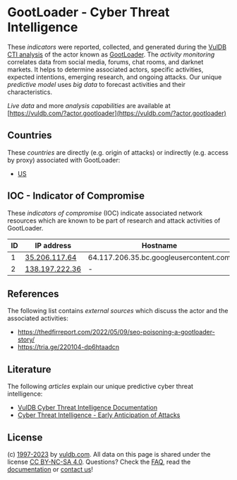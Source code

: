 # GootLoader - Cyber Threat Intelligence

These _indicators_ were reported, collected, and generated during the [VulDB CTI analysis](https://vuldb.com/?kb.cti) of the actor known as [GootLoader](https://vuldb.com/?actor.gootloader). The _activity monitoring_ correlates data from social media, forums, chat rooms, and darknet markets. It helps to determine associated actors, specific activities, expected intentions, emerging research, and ongoing attacks. Our unique _predictive model_ uses _big data_ to forecast activities and their characteristics.

_Live data_ and more _analysis capabilities_ are available at [https://vuldb.com/?actor.gootloader](https://vuldb.com/?actor.gootloader)

## Countries

These _countries_ are directly (e.g. origin of attacks) or indirectly (e.g. access by proxy) associated with GootLoader:

* [US](https://vuldb.com/?country.us)

## IOC - Indicator of Compromise

These _indicators of compromise_ (IOC) indicate associated network resources which are known to be part of research and attack activities of GootLoader.

ID | IP address | Hostname | Campaign | Confidence
-- | ---------- | -------- | -------- | ----------
1 | [35.206.117.64](https://vuldb.com/?ip.35.206.117.64) | 64.117.206.35.bc.googleusercontent.com | - | Medium
2 | [138.197.222.36](https://vuldb.com/?ip.138.197.222.36) | - | - | High

## References

The following list contains _external sources_ which discuss the actor and the associated activities:

* https://thedfirreport.com/2022/05/09/seo-poisoning-a-gootloader-story/
* https://tria.ge/220104-dp6htaadcn

## Literature

The following _articles_ explain our unique predictive cyber threat intelligence:

* [VulDB Cyber Threat Intelligence Documentation](https://vuldb.com/?kb.cti)
* [Cyber Threat Intelligence - Early Anticipation of Attacks](https://www.scip.ch/en/?labs.20201022)

## License

(c) [1997-2023](https://vuldb.com/?kb.changelog) by [vuldb.com](https://vuldb.com/?kb.about). All data on this page is shared under the license [CC BY-NC-SA 4.0](https://creativecommons.org/licenses/by-nc-sa/4.0/). Questions? Check the [FAQ](https://vuldb.com/?kb.faq), read the [documentation](https://vuldb.com/?kb) or [contact us](https://vuldb.com/?contact)!
